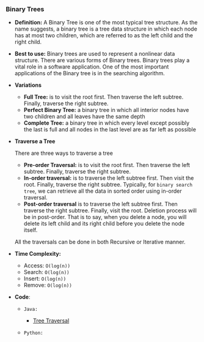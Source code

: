 ### Binary Trees

- **Definition:** A Binary Tree is one of the most typical tree structure. As the name suggests, a binary tree is a tree data structure in which each node has at most two children, which are referred to as the left child and the right child.

- **Best to use:** Binary trees are used to represent a nonlinear data structure. There are various forms of Binary trees. Binary trees play a vital role in a software application. One of the most important applications of the Binary tree is in the searching algorithm.

- **Variations**

  - **Full Tree:** is to visit the root first. Then traverse the left subtree. Finally, traverse the right subtree.
  - **Perfect Binary Tree:** a binary tree in which all interior nodes have two children and all leaves have the same depth
  - **Complete Tree:** a binary tree in which every level except possibly the last is full and all nodes in the last level are as far left as possible
  

- **Traverse a Tree**
  
  There are three ways to traverse a tree

  - **Pre-order Traversal:** is to visit the root first. Then traverse the left subtree. Finally, traverse the right subtree.
  - **In-order traversal:** is to traverse the left subtree first. Then visit the root. Finally, traverse the right subtree. Typically, for `binary search tree`, we can retrieve all the data in sorted order using in-order traversal.
  - **Post-order traversal** is to traverse the left subtree first. Then traverse the right subtree. Finally, visit the root. Deletion process will be in post-order. That is to say, when you delete a node, you will delete its left child and its right child before you delete the node itself.

  All the traversals can be done in both Recursive or Iterative manner.

- **Time Complexity:**

  - Access: `O(log(n))`
  - Search: `O(log(n))`
  - Insert: `O(log(n))`
  - Remove: `O(log(n))`

- **Code**:

  - `Java:`

    - [Tree Traversal](https://github.com/andreivisan/interviews/blob/master/datastructures/binarytrees/java/impl/TreeTraversal.java)

  - `Python:`


